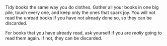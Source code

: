 Tidy books the same way you do clothes. Gather all your books in one big pile, touch every one, and keep only the ones that spark joy. You will not read the unread books if you have not already done so, so they can be discarded.

For books that you have already read, ask yourself if you are _really_ going to read them again. If not, they can be discarded.